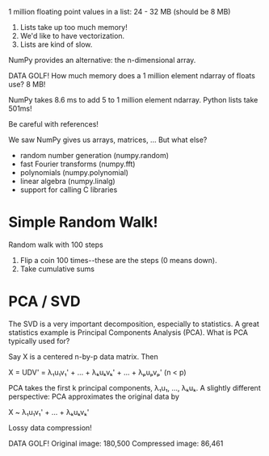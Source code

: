 
1 million floating point values in a list: 24 - 32 MB (should be 8 MB)

1. Lists take up too much memory!
2. We'd like to have vectorization.
3. Lists are kind of slow.

NumPy provides an alternative: the n-dimensional array.

DATA GOLF!
How much memory does a 1 million element ndarray of floats use?
8 MB!

NumPy takes 8.6 ms to add 5 to 1 million element ndarray.
Python lists take 501ms!

Be careful with references! 

We saw NumPy gives us arrays, matrices, ... But what else?

* random number generation (numpy.random)
* fast Fourier transforms (numpy.fft)
* polynomials (numpy.polynomial)
* linear algebra (numpy.linalg)
* support for calling C libraries

# Simple Random Walk!

Random walk with 100 steps

1. Flip a coin 100 times--these are the steps (0 means down).
2. Take cumulative sums

# PCA / SVD
The SVD is a very important decomposition, especially to statistics.
A great statistics example is Principal Components Analysis (PCA).
What is PCA typically used for?

Say X is a centered n-by-p data matrix. Then

X = UDV' = λ₁u₁v₁' + ... + λₖuₖvₖ' + ... + λₚuₚvₚ'   (n < p)

PCA takes the first k principal components, λ₁u₁, ..., λₖuₖ.
A slightly different perspective: PCA approximates the original data by

X ~ λ₁u₁v₁' + ... + λₖuₖvₖ'

Lossy data compression!

DATA GOLF!
Original image: 180,500
Compressed image: 86,461
